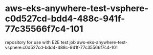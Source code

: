 # aws-eks-anywhere-test-vsphere-c0d527cd-bdd4-488c-941f-77c35566f7c4-101
repository for use with E2E test job aws-eks-anywhere-test-vsphere:c0d527cd-bdd4-488c-941f-77c35566f7c4-101
